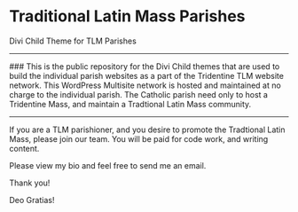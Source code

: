 # Traditional Latin Mass Parishes
Divi Child Theme for TLM Parishes
<hr>
### This is the public repository for the Divi Child themes that are used to build the individual parish websites as a part of the Tridentine TLM website network.  This WordPress Multisite network is hosted and maintained at no charge to the individual parish.  The Catholic parish need only to host a Tridentine Mass, and maintain a Tradtional Latin Mass community.
<hr>
If you are a TLM parishioner, and you desire to promote the Tradtional Latin Mass, please join our team.  You will be paid for code work, and writing content.

Please view my bio and feel free to send me an email.

Thank you!

Deo Gratias!

